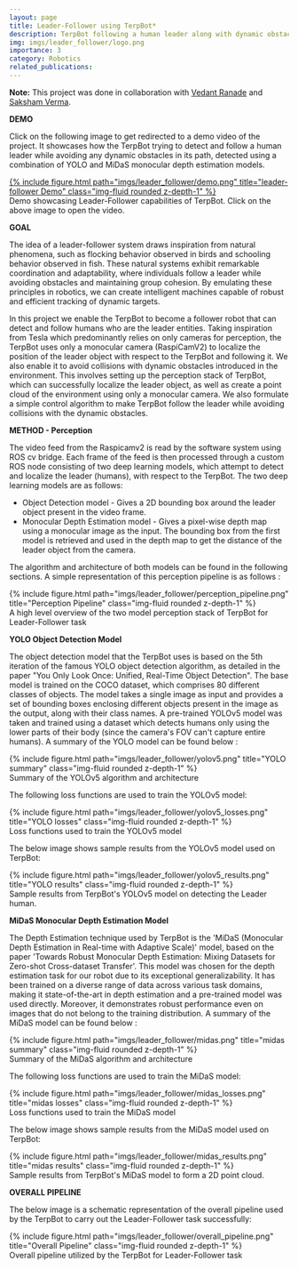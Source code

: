 ```yaml
---
layout: page
title: Leader-Follower using TerpBot*
description: TerpBot following a human leader along with dynamic obstacle avoidance using a synthetic 2D point cloud generated with MiDaS Monocular Depth Estimation
img: imgs/leader_follower/logo.png
importance: 3
category: Robotics
related_publications:
---
```


**Note:** This project was done in collaboration with <a href='https://github.com/vedran97'>Vedant Ranade</a> and <a href='https://github.com/SakshamV'>Saksham Verma</a>.

**DEMO**

Click on the following image to get redirected to a demo video of the project. It showcases how the TerpBot trying to detect and follow a human leader while avoiding any dynamic obstacles in its path, detected using a combination of YOLO and MiDaS monocular depth estimation models.

<div class="row justify-content-center">
    <div class="col-sm-auto mt-3 mt-md-0 text-center">
        <a href="https://www.youtube.com/watch?v=kOSTu5ZXVmQ&ab_channel=Shyam">
            {% include figure.html path="imgs/leader_follower/demo.png" title="leader-follower Demo" class="img-fluid rounded z-depth-1" %}
        </a>
    </div>
</div>

<div class="caption">
    Demo showcasing Leader-Follower capabilities of TerpBot. Click on the above image to open the video.
</div>

**GOAL**

The idea of a leader-follower system draws inspiration from natural phenomena, such as flocking behavior observed in birds and schooling behavior observed in fish. These natural systems exhibit remarkable coordination and adaptability, where individuals follow a leader while avoiding obstacles and maintaining group cohesion. By emulating these principles in robotics, we can create intelligent machines capable of robust and efficient tracking of dynamic targets.

In this project we enable the TerpBot to become a follower robot that can detect and follow humans who are the leader entities. Taking inspiration from Tesla which predominantly relies on only cameras for perception, the TerpBot uses only a monocular camera (RaspiCamV2) to localize the position of the leader object with respect to the TerpBot and following it. We also enable it to avoid collisions with dynamic obstacles introduced in the environment. This involves setting up the perception stack of TerpBot, which can successfully localize the leader object, as well as create a point cloud of the environment using only a monocular camera. We also formulate a simple control algorithm to make TerpBot follow the leader while avoiding collisions with the dynamic obstacles.

**METHOD - Perception**

The video feed from the Raspicamv2 is read by the software system using ROS cv bridge. Each frame of the feed is then processed through a custom ROS node consisting of two deep learning models, which attempt to detect and localize the leader (humans), with respect to the TerpBot.
The two deep learning models are as follows:
- Object Detection model - Gives a 2D bounding box around the leader object present in the video frame.
- Monocular Depth Estimation model - Gives a pixel-wise depth map using a monocular image as the input.
The bounding box from the first model is retrieved and used in the depth map to get the distance of the leader object from the camera.

The algorithm and architecture of both models can be found in the following sections. A simple representation of this perception pipeline is as follows :
<div class="row justify-content-center">
    <div class="col-sm-auto mt-3 mt-md-0 text-center">
        {% include figure.html path="imgs/leader_follower/perception_pipeline.png" title="Perception Pipeline" class="img-fluid rounded z-depth-1" %}
    </div>
</div>
<div class="caption">
    A high level overview of the two model perception stack of TerpBot for Leader-Follower task
</div>

**YOLO Object Detection Model**

The object detection model that the TerpBot uses is based on the 5th iteration of the famous YOLO object detection algorithm, as detailed in the paper "You Only Look Once: Unified, Real-Time Object Detection". The base model is trained on the COCO dataset, which comprises 80 different classes of objects. The model takes a single image as input and provides a set of bounding boxes enclosing different objects present in the image as the output, along with their class names. A pre-trained YOLOv5 model was taken and trained using a dataset which detects humans only using the lower parts of their body (since the camera's FOV can't capture entire humans). A summary of the YOLO model can be found below :

<div class="row justify-content-center">
    <div class="col-sm-auto mt-3 mt-md-0 text-center">
        {% include figure.html path="imgs/leader_follower/yolov5.png" title="YOLO summary" class="img-fluid rounded z-depth-1" %}
    </div>
</div>
<div class="caption">
    Summary of the YOLOv5 algorithm and architecture
</div>

The following loss functions are used to train the YOLOv5 model:

<div class="row justify-content-center">
    <div class="col-sm-auto mt-3 mt-md-0 text-center">
        {% include figure.html path="imgs/leader_follower/yolov5_losses.png" title="YOLO losses" class="img-fluid rounded z-depth-1" %}
    </div>
</div>
<div class="caption">
    Loss functions used to train the YOLOv5 model
</div>

The below image shows sample results from the YOLOv5 model used on TerpBot:

<div class="row justify-content-center">
    <div class="col-sm-auto mt-3 mt-md-0 text-center">
        {% include figure.html path="imgs/leader_follower/yolov5_results.png" title="YOLO results" class="img-fluid rounded z-depth-1" %}
    </div>
</div>
<div class="caption">
    Sample results from TerpBot's YOLOv5 model on detecting the Leader human.
</div>


**MiDaS Monocular Depth Estimation Model**

The Depth Estimation technique used by TerpBot is the 'MiDaS (Monocular Depth Estimation in Real-time with Adaptive Scale)' model, based on the paper 'Towards Robust Monocular Depth Estimation: Mixing Datasets for Zero-shot Cross-dataset Transfer'. This model was chosen for the depth estimation task for our robot due to its exceptional generalizability. It has been trained on a diverse range of data across various task domains, making it state-of-the-art in depth estimation and a pre-trained model was used directly. Moreover, it demonstrates robust performance even on images that do not belong to the training distribution. A summary of the MiDaS model can be found below :

<div class="row justify-content-center">
    <div class="col-sm-auto mt-3 mt-md-0 text-center">
        {% include figure.html path="imgs/leader_follower/midas.png" title="midas summary" class="img-fluid rounded z-depth-1" %}
    </div>
</div>
<div class="caption">
    Summary of the MiDaS algorithm and architecture
</div>

The following loss functions are used to train the MiDaS model:

<div class="row justify-content-center">
    <div class="col-sm-auto mt-3 mt-md-0 text-center">
        {% include figure.html path="imgs/leader_follower/midas_losses.png" title="midas losses" class="img-fluid rounded z-depth-1" %}
    </div>
</div>
<div class="caption">
    Loss functions used to train the MiDaS model
</div>

The below image shows sample results from the MiDaS model used on TerpBot:

<div class="row justify-content-center">
    <div class="col-sm-auto mt-3 mt-md-0 text-center">
        {% include figure.html path="imgs/leader_follower/midas_results.png" title="midas results" class="img-fluid rounded z-depth-1" %}
    </div>
</div>
<div class="caption">
    Sample results from TerpBot's MiDaS model to form a 2D point cloud.
</div>

**OVERALL PIPELINE**

The below image is a schematic representation of the overall pipeline used by the TerpBot to carry out the Leader-Follower task successfully:

<div class="row justify-content-center">
    <div class="col-sm-auto mt-3 mt-md-0 text-center">
        {% include figure.html path="imgs/leader_follower/overall_pipeline.png" title="Overall Pipeline" class="img-fluid rounded z-depth-1" %}
    </div>
</div>
<div class="caption">
    Overall pipeline utilized by the TerpBot for Leader-Follower task
</div>